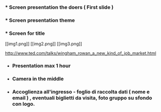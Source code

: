 ### * Screen presentation the doers ( First slide )

### * Screen presentation theme

### * Screen for title

[[img1.png]]
[[img2.png]]
[[img3.png]]

http://www.ted.com/talks/wingham_rowan_a_new_kind_of_job_market.html


* ### Presentation max 1 hour

* ### Camera in the middle

* ### Accoglienza all'ingresso - foglio di raccolta dati ( nome e email ) , eventuali biglietti da visita, foto gruppo su sfondo con logo.
